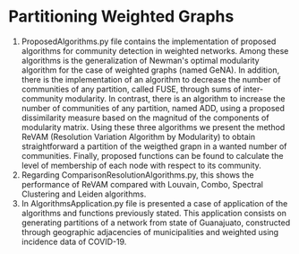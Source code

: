 # Partitioning Weighted Graphs
1. ProposedAlgorithms.py file contains the implementation of proposed algorithms for community detection in weighted networks. 
Among these algorithms is the generalization of Newman's optimal modularity algorithm for the case of weighted graphs (named GeNA).
In addition, there is the implementation of an algorithm to decrease the number of communities of any partition, called FUSE,
through sums of inter-community modularity. In contrast, there is an algorithm to increase the number of communities of any partition, named ADD,
using a proposed dissimilarity measure based on the magnitud of the components of modularity matrix. Using these three algorithms we present the
method ReVAM (Resolution Variation Algorithm by Modularity) to obtain straightforward a partition of the weigthed grapn in a wanted number of communities.
Finally, proposed functions can be found to calculate the level of membership of each node with respect to its community.
2. Regarding ComparisonResolutionAlgorithms.py, this shows the performance of ReVAM compared with Louvain, Combo, Spectral Clustering and Leiden algorithms.
3. In AlgorithmsApplication.py file is presented a case of application of the algorithms and functions previously stated. This application
consists on generating partitions of a network from state of Guanajuato, constructed through geographic adjacencies of
municipalities and weighted using incidence data of COVID-19.

